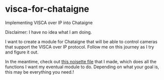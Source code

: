 # visca-for-chataigne
Implementing VISCA over IP into Chataigne

Disclaimer: I have no idea what I am doing.

I want to create a module for Chataigne that will be able to control cameras that support the VISCA over IP protocol.  Follow me on this journey as I try and figure it out.

In the meantime, check out [this noisette file](https://github.com/seanmcnally98/visca-for-chataigne/releases/tag/releases) that I made, which does all the functions I want my eventual module to do.  Depending on what your goal is, this may be everything you need.!
